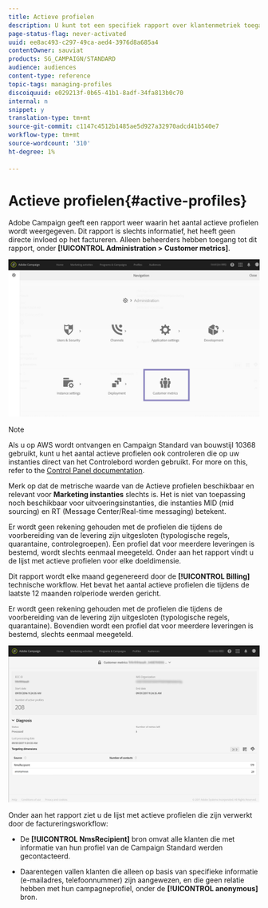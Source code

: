 ```yaml
---
title: Actieve profielen
description: U kunt tot een specifiek rapport over klantenmetriek toegang hebben en actieve profielen in uw gegevensbestand van de Campagne visualiseren.
page-status-flag: never-activated
uuid: ee8ac493-c297-49ca-aed4-3976d8a685a4
contentOwner: sauviat
products: SG_CAMPAIGN/STANDARD
audience: audiences
content-type: reference
topic-tags: managing-profiles
discoiquuid: e029213f-0b65-41b1-8adf-34fa813b0c70
internal: n
snippet: y
translation-type: tm+mt
source-git-commit: c1147c4512b1485ae5d927a32970adcd41b540e7
workflow-type: tm+mt
source-wordcount: '310'
ht-degree: 1%

---
```



# Actieve profielen{#active-profiles}

Adobe Campaign geeft een rapport weer waarin het aantal actieve profielen wordt weergegeven. Dit rapport is slechts informatief, het heeft geen directe invloed op het factureren. Alleen beheerders hebben toegang tot dit rapport, onder **[!UICONTROL Administration > Customer metrics]**.

![](assets/audience_active_profiles1.png)

>[!NOTE]
>
>Als u op AWS wordt ontvangen en Campaign Standard van bouwstijl 10368 gebruikt, kunt u het aantal actieve profielen ook controleren die op uw instanties direct van het Controlebord worden gebruikt. For more on this, refer to the [Control Panel documentation](https://docs.adobe.com/content/help/en/control-panel/using/performance-monitoring/active-profiles-monitoring.html).
>
>Merk op dat de metrische waarde van de Actieve profielen beschikbaar en relevant voor **Marketing instanties** slechts is. Het is niet van toepassing noch beschikbaar voor uitvoeringsinstanties, die instanties MID (mid sourcing) en RT (Message Center/Real-time messaging) betekent.


Er wordt geen rekening gehouden met de profielen die tijdens de voorbereiding van de levering zijn uitgesloten (typologische regels, quarantaine, controlegroepen). Een profiel dat voor meerdere leveringen is bestemd, wordt slechts eenmaal meegeteld. Onder aan het rapport vindt u de lijst met actieve profielen voor elke doeldimensie.

Dit rapport wordt elke maand gegenereerd door de **[!UICONTROL Billing]** technische workflow. Het bevat het aantal actieve profielen die tijdens de laatste 12 maanden rolperiode werden gericht.

Er wordt geen rekening gehouden met de profielen die tijdens de voorbereiding van de levering zijn uitgesloten (typologische regels, quarantaine). Bovendien wordt een profiel dat voor meerdere leveringen is bestemd, slechts eenmaal meegeteld.

![](assets/audience_active_profiles2.png)

Onder aan het rapport ziet u de lijst met actieve profielen die zijn verwerkt door de factureringsworkflow:

* De **[!UICONTROL NmsRecipient]** bron omvat alle klanten die met informatie van hun profiel van de Campaign Standard werden gecontacteerd.

* Daarentegen vallen klanten die alleen op basis van specifieke informatie (e-mailadres, telefoonnummer) zijn aangewezen, en die geen relatie hebben met hun campagneprofiel, onder de **[!UICONTROL anonymous]** bron.
